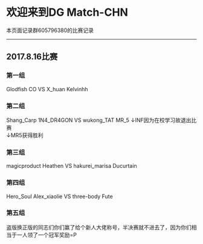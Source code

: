 # 欢迎来到DG Match-CHN
本页面记录群605796380的比赛记录
<br>

---------------------
## 2017.8.16比赛
### 第一组
Glodfish  CO                 VS     X_huan  Kelvinhh

### 第二组
Shang_Carp  1N4_DR4GON       VS     wukong_TAT  MR_5
↓INF因为在校学习故退出比赛<br>
↓MR5获得胜利<br>

### 第三组
magicproduct  Heathen        VS     hakurei_marisa  Ducurtain

### 第四组
Hero_Soul  Alex_xiaolie      VS     three-body  Fute

### 第五组
盗版换正版的同志们你们赢了给个新人大佬称号，半决赛就不进去了，因为你们相当于一人领了一个冠军奖励=P
